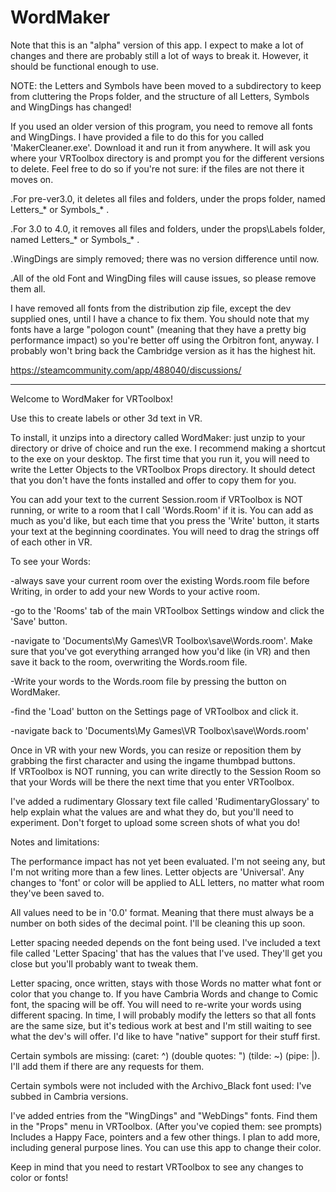 # WordMaker

Note that this is an "alpha" version of this app.  I expect to make a lot of changes and there are probably still a lot of ways to break it.  However, it should be functional enough to use.

NOTE: the Letters and Symbols have been moved to a subdirectory to keep from cluttering the Props folder, and the structure of all Letters, Symbols and WingDings has changed!

If you used an older version of this program, you need to remove all fonts and WingDings.  I have provided a file to do this for you called 'MakerCleaner.exe'.  Download it and run it from anywhere.  It will ask you where your VRToolbox directory is and prompt you for the different versions to delete.  Feel free to do so if you're not sure: if the files are not there it moves on.  

.For pre-ver3.0, it deletes all files and folders, under the props folder, named Letters_* or Symbols_* .

.For 3.0 to 4.0, it removes all files and folders, under the props\Labels folder, named Letters_* or Symbols_* .

.WingDings are simply removed; there was no version difference until now.

.All of the old Font and WingDing files will cause issues, so please remove them all.

I have removed all fonts from the distribution zip file, except the dev supplied ones, until I have a chance to fix them.  You should note that my fonts have a large "pologon count" (meaning that they have a pretty big performance impact) so you're better off using the Orbitron font, anyway.  I probably won't bring back the Cambridge version as it has the highest hit.



  https://steamcommunity.com/app/488040/discussions/ 
     


---------

Welcome to WordMaker for VRToolbox!

Use this to create labels or other 3d text in VR.

To install, it unzips into a directory called WordMaker: just unzip to your directory or drive of choice and run the exe.  I recommend making a shortcut to the exe on your desktop.
The first time that you run it, you will need to write the Letter Objects to the VRToolbox Props directory.  It should detect that you don't have the fonts installed and offer to copy them for you. 

You can add your text to the current Session.room if VRToolbox is NOT running, or write to a room that I call 'Words.Room' if it is.
You can add as much as you'd like, but each time that you press the 'Write' button, it starts your text at the beginning coordinates.  You will need to drag the strings off of each other in VR.

To see your Words:

-always save your current room over the existing Words.room file before Writing, in order to add your new Words to your active room.

-go to the 'Rooms' tab of the main VRToolbox Settings window and click the 'Save' button.  

-navigate to 'Documents\My Games\VR Toolbox\save\Words.room'.  Make sure that you've got everything arranged how you'd like (in VR) and then save it back to the room, overwriting the Words.room file.  

-Write your words to the Words.room file by pressing the button on WordMaker.

-find the 'Load' button on the Settings page of VRToolbox and click it.

-navigate back to 'Documents\My Games\VR Toolbox\save\Words.room'

Once in VR with your new Words, you can resize or reposition them by grabbing the first character and using the ingame thumbpad buttons.						
If VRToolbox is NOT running, you can write directly to the Session Room so that your Words will be there the next time that you enter VRToolbox.

I've added a rudimentary Glossary text file called 'RudimentaryGlossary' to help explain what the values are and what they do, but you'll need to experiment.  Don't forget to upload some screen shots of what you do!


Notes and limitations:  

The performance impact has not yet been evaluated.  I'm not seeing any, but I'm not writing more than a few lines.
Letter objects are 'Universal'.  Any changes to 'font' or color will be applied to ALL letters, no matter what room they've been saved to.

All values need to be in '0.0' format.  Meaning that there must always be a number on both sides of the decimal point.  I'll be cleaning this up soon.

Letter spacing needed depends on the font being used.  I've included a text file called 'Letter Spacing' that has the values that I've used.  They'll get you close but you'll probably want to tweak them.

Letter spacing, once written, stays with those Words no matter what font or color that you change to.  If you have Cambria Words and change to Comic font, the spacing will be off.  You will need to re-write your words using different spacing.  In time, I will probably modify the letters so that all fonts are the same size, but it's tedious work at best and I'm still waiting to see what the dev's will offer.  I'd like to have "native" support for their stuff first.

Certain symbols are missing: (caret: ^) (double quotes: ") (tilde: ~) (pipe: |).  I'll add them if there are any requests for them. 

Certain symbols were not included with the Archivo_Black font used:  I've subbed in Cambria versions.

I've added entries from the  "WingDings" and "WebDings" fonts.  Find them in the "Props" menu in VRToolbox.  (After you've copied them: see prompts) Includes a Happy Face, pointers and a few other things.  I plan to add more, including general purpose lines. You can use this app to change their color. 


Keep in mind that you need to restart VRToolbox to see any changes to color or fonts!

